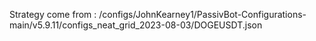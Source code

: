 Strategy come from : /configs/JohnKearney1/PassivBot-Configurations-main/v5.9.11/configs_neat_grid_2023-08-03/DOGEUSDT.json